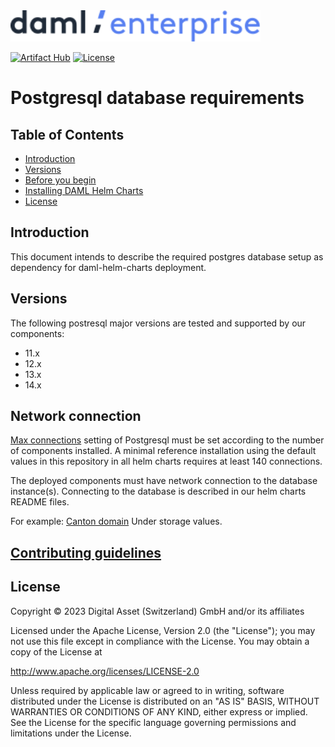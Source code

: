 <img src="./images/daml-enterprise-logo.svg" width="400px">

[![Artifact Hub](https://img.shields.io/endpoint?url=https://artifacthub.io/badge/repository/digital-asset)](https://artifacthub.io/packages/search?repo=digital-asset)
[![License](https://img.shields.io/badge/License-Apache%202.0-blue.svg)](./LICENSE)

# Postgresql database requirements


## Table of Contents

- [Introduction](#introduction)
- [Versions](#versions)
- [Before you begin](#before-you-begin)
- [Installing DAML Helm Charts](#installing-daml-helm-charts)
- [License](#license)

## Introduction

This document intends to describe the required postgres database setup as dependency for daml-helm-charts deployment.

## Versions

The following postresql major versions are tested and supported by our components:
- 11.x
- 12.x
- 13.x
- 14.x

## Network connection

[Max connections](https://www.postgresql.org/docs/14/runtime-config-connection.html#GUC-MAX-CONNECTIONS) setting of Postgresql must be set according to the number of components installed.
A minimal reference installation using the default values in this repository in all helm charts requires at least 140 connections. 

The deployed components must have network connection to the database instance(s).
Connecting to the database is described in our helm charts README files.

For example:
[Canton domain](https://github.com/digital-asset/daml-helm-charts/tree/main/charts/canton-domain#minimum-viable-configuration)
Under storage values.

## [Contributing guidelines](./CONTRIBUTING.md)

## License

Copyright &copy; 2023 Digital Asset (Switzerland) GmbH and/or its affiliates

Licensed under the Apache License, Version 2.0 (the "License");
you may not use this file except in compliance with the License.
You may obtain a copy of the License at

http://www.apache.org/licenses/LICENSE-2.0

Unless required by applicable law or agreed to in writing, software
distributed under the License is distributed on an "AS IS" BASIS,
WITHOUT WARRANTIES OR CONDITIONS OF ANY KIND, either express or implied.
See the License for the specific language governing permissions and
limitations under the License.
